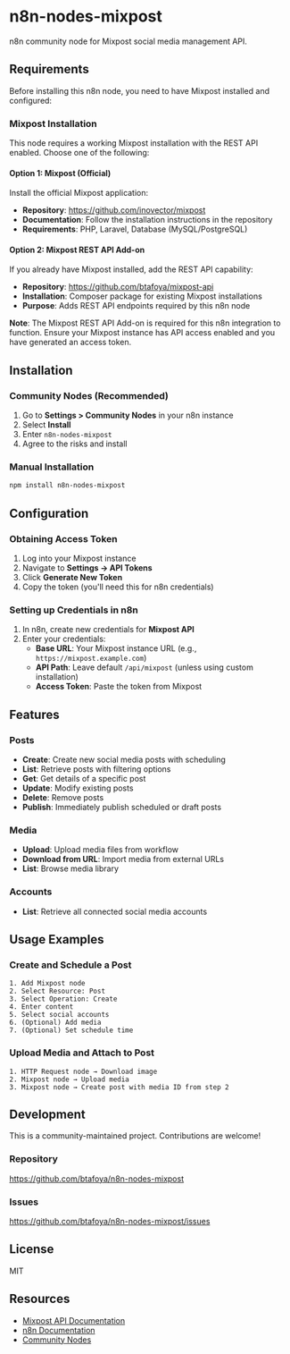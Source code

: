 # n8n-nodes-mixpost

n8n community node for Mixpost social media management API.

## Requirements

Before installing this n8n node, you need to have Mixpost installed and configured:

### Mixpost Installation

This node requires a working Mixpost installation with the REST API enabled. Choose one of the following:

#### Option 1: Mixpost (Official)
Install the official Mixpost application:
- **Repository**: https://github.com/inovector/mixpost
- **Documentation**: Follow the installation instructions in the repository
- **Requirements**: PHP, Laravel, Database (MySQL/PostgreSQL)

#### Option 2: Mixpost REST API Add-on
If you already have Mixpost installed, add the REST API capability:
- **Repository**: https://github.com/btafoya/mixpost-api
- **Installation**: Composer package for existing Mixpost installations
- **Purpose**: Adds REST API endpoints required by this n8n node

**Note**: The Mixpost REST API Add-on is required for this n8n integration to function. Ensure your Mixpost instance has API access enabled and you have generated an access token.

## Installation

### Community Nodes (Recommended)

1. Go to **Settings > Community Nodes** in your n8n instance
2. Select **Install**
3. Enter `n8n-nodes-mixpost`
4. Agree to the risks and install

### Manual Installation

```bash
npm install n8n-nodes-mixpost
```

## Configuration

### Obtaining Access Token

1. Log into your Mixpost instance
2. Navigate to **Settings → API Tokens**
3. Click **Generate New Token**
4. Copy the token (you'll need this for n8n credentials)

### Setting up Credentials in n8n

1. In n8n, create new credentials for **Mixpost API**
2. Enter your credentials:
   - **Base URL**: Your Mixpost instance URL (e.g., `https://mixpost.example.com`)
   - **API Path**: Leave default `/api/mixpost` (unless using custom installation)
   - **Access Token**: Paste the token from Mixpost

## Features

### Posts
- **Create**: Create new social media posts with scheduling
- **List**: Retrieve posts with filtering options
- **Get**: Get details of a specific post
- **Update**: Modify existing posts
- **Delete**: Remove posts
- **Publish**: Immediately publish scheduled or draft posts

### Media
- **Upload**: Upload media files from workflow
- **Download from URL**: Import media from external URLs
- **List**: Browse media library

### Accounts
- **List**: Retrieve all connected social media accounts

## Usage Examples

### Create and Schedule a Post

```
1. Add Mixpost node
2. Select Resource: Post
3. Select Operation: Create
4. Enter content
5. Select social accounts
6. (Optional) Add media
7. (Optional) Set schedule time
```

### Upload Media and Attach to Post

```
1. HTTP Request node → Download image
2. Mixpost node → Upload media
3. Mixpost node → Create post with media ID from step 2
```

## Development

This is a community-maintained project. Contributions are welcome!

### Repository
https://github.com/btafoya/n8n-nodes-mixpost

### Issues
https://github.com/btafoya/n8n-nodes-mixpost/issues

## License

MIT

## Resources

- [Mixpost API Documentation](https://github.com/btafoya/mixpost-api)
- [n8n Documentation](https://docs.n8n.io)
- [Community Nodes](https://docs.n8n.io/integrations/community-nodes/)
